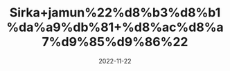 ---
title: 'Sirka+jamun%22%d8%b3%d8%b1%da%a9%db%81+%d8%ac%d8%a7%d9%85%d9%86%22'
date: '2022-11-22' 
metatag: '' 
inventory: '0' 
draft: false 
# meta description 
shortDescripton: ''
description: 'Sirka%22vinegar'
longdescription: ''
tags: ''
brand: ''
subCategory: ''
unit: '800 ml-Pk'
sellCount: '0'
featured: True
# product Price
price: '250.0'
# Product Short Description
shortDescription: ''
productID: '95C2204D-0B4E-ED11-996A-005056B3A416'
type: 'products'
category: 'Sirka%22vinegar' 
thumnailproduct: 'https://eraconnect.blob.core.windows.net/product-images/aminsaddiquidawakhana/3f2858fe-8fee-4f15-b6ff-45bfee6af7e1.webp' 
images:
  - image: 'https://eraconnect.blob.core.windows.net/product-images/aminsaddiquidawakhana/3f2858fe-8fee-4f15-b6ff-45bfee6af7e1.webp'  
Variants:
---